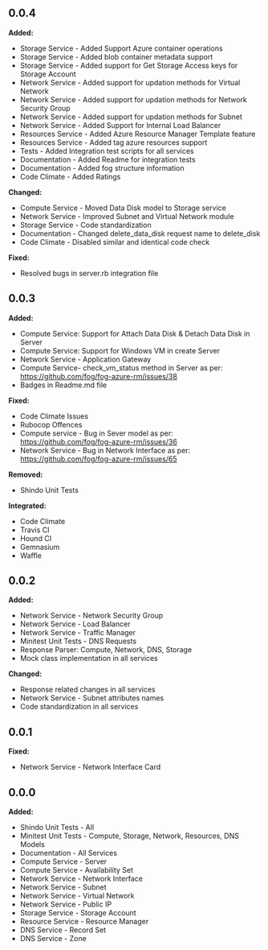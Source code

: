 ## 0.0.4

**Added:**
- Storage Service - Added Support Azure container operations
- Storage Service - Added blob container metadata support
- Storage Service - Added support for Get Storage Access keys for Storage Account
- Network Service - Added support for updation methods for Virtual Network
- Network Service - Added support for updation methods for Network Security Group
- Network Service - Added support for updation methods for Subnet
- Network Service - Added Support for Internal Load Balancer
- Resources Service - Added Azure Resource Manager Template feature
- Resources Service - Added tag azure resources support
- Tests - Added Integration test scripts for all services
- Documentation - Added Readme for integration tests
- Documentation - Added fog structure information
- Code Climate - Added Ratings

**Changed:**
- Compute Service - Moved Data Disk model to Storage service
- Network Service - Improved Subnet and Virtual Network module
- Storage Service - Code standardization
- Documentation - Changed delete_data_disk request name to delete_disk
- Code Climate - Disabled similar and identical code check

**Fixed:**
- Resolved bugs in server.rb integration file


## 0.0.3

**Added:**
- Compute Service: Support for Attach Data Disk & Detach Data Disk in Server
- Compute Service: Support for Windows VM in create Server
- Network Service - Application Gateway
- Compute Service- check_vm_status method in Server as per: https://github.com/fog/fog-azure-rm/issues/38
- Badges in Readme.md file

**Fixed:**
- Code Climate Issues
- Rubocop Offences
- Compute service - Bug in Sever model as per: https://github.com/fog/fog-azure-rm/issues/36
- Network Service - Bug in Network Interface as per: https://github.com/fog/fog-azure-rm/issues/65

**Removed:**
- Shindo Unit Tests

**Integrated:**
- Code Climate
- Travis CI
- Hound CI
- Gemnasium
- Waffle


## 0.0.2

**Added:**
- Network Service - Network Security Group
- Network Service - Load Balancer
- Network Service - Traffic Manager
- Minitest Unit Tests - DNS Requests
- Response Parser: Compute, Network, DNS, Storage
- Mock class implementation in all services

**Changed:**
- Response related changes in all services
- Network Service - Subnet attributes names
- Code standardization in all services


## 0.0.1

**Fixed:**
- Network Service - Network Interface Card


## 0.0.0

**Added:**
- Shindo Unit Tests - All
- Minitest Unit Tests - Compute, Storage, Network, Resources, DNS Models
- Documentation - All Services 
- Compute Service - Server
- Compute Service - Availability Set
- Network Service - Network Interface
- Network Service - Subnet
- Network Service - Virtual Network
- Network Service - Public IP
- Storage Service - Storage Account
- Resource Service - Resource Manager
- DNS Service - Record Set
- DNS Service - Zone
